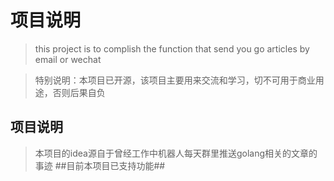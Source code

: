 # 项目说明
> this  project is to complish the function that send you go articles by email or wechat

> 特别说明：本项目已开源，该项目主要用来交流和学习，切不可用于商业用途，否则后果自负

## 项目说明

> 本项目的idea源自于曾经工作中机器人每天群里推送golang相关的文章的事迹
##目前本项目已支持功能##
